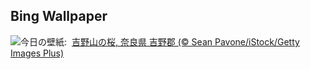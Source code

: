 ## Bing Wallpaper
![](https://www.bing.com/th?id=OHR.YoshinoyamaSpring_JA-JP6657067611_UHD.jpg&w=1000)今日の壁紙: &nbsp;[吉野山の桜, 奈良県 吉野郡 (© Sean Pavone/iStock/Getty Images Plus)](https://www.bing.com/th?id=OHR.YoshinoyamaSpring_JA-JP6657067611_UHD.jpg)
<br><br/>
